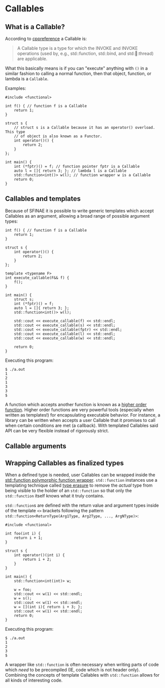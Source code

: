 # Callables 
## What is a Callable?
According to [cppreference](https://en.cppreference.com/w/cpp/named_req/Callable) a Callable is:
> A Callable type is a type for which the INVOKE and INVOKE<R> operations (used by, e.g., std::function, std::bind, and std::thread::thread) are applicable.

What this basically means is if you can "execute" anything with `()` in a similar fashion to calling a normal function, then that object, function, or lambda is a `Callable`.

Examples:
```
#include <functional>

int f() { // function f is a Callable
    return 1;
}

struct s { 
    // struct s is a Callable because it has an operator() overload. This type 
    // of object is also known as a Functor.
    int operator()() { 
        return 2;
    }
};

int main() {
    int (*fptr)() = f; // function pointer fptr is a Callable 
    auto l = []{ return 3; }; // lambda l is a Callable 
    std::function<int()> w(l); // function wrapper w is a Callable
    return 0;
}
```

## Callables and templates
Because of SFINAE it is possible to write generic templates which accept Callables as an argument, allowing a broad range of possible argument types:
```
int f() { // function f is a Callable
    return 1;
}

struct s { 
    int operator()() { 
        return 2;
    }
};

template <typename F>
int execute_callable(F&& f) {
    f();
}

int main() {
    struct s;
    int (*fptr)() = f; 
    auto l = []{ return 3; }; 
    std::function<int()> w(l); 

    std::cout << execute_callable(f) << std::endl;
    std::cout << execute_callable(s) << std::endl;
    std::cout << execute_callable(fptr) << std::endl;
    std::cout << execute_callable(l) << std::endl;
    std::cout << execute_callable(w) << std::endl;

    return 0;
}
```

Executing this program:
```
$ ./a.out
1
2
1
3
3
$
```

A function which accepts another function is known as a [higher order function](https://en.wikipedia.org/wiki/Higher-order_function). Higher order functions are very powerful tools (especially when written as templates!) for encapsulating executable behavior. For instance, a library can be written when accepts a user Callable that it promises to call when certain conditions are met (a callback). With templated Callables said API can be very flexible instead of rigorously strict.

## Callable arguments

## Wrapping Callables as finalized types
When a defined type is needed, user Callables can be wrapped inside the [std::function polymorphic function wrapper](https://en.cppreference.com/w/cpp/utility/functional/function). `std::function` instances use a templating technique called [type erasure](https://en.wikipedia.org/wiki/Type_erasure) to remove the *actual* type from being visible to the holder of an `std::function` so that only the `std::function` itself knows what it truly contains.

`std::function`s are defined with the return value and argument types inside of the template `<>` brackets following the pattern `std::function<ReturnType(Arg1Type, Arg2Type, ..., ArgNType)>`:
```
#include <functional>

int foo(int i) {
    return i + 1;
}

struct s {
    int operator()(int i) {
        return i + 2;
    }
}

int main() {
    std::function<int(int)> w;

    w = foo;
    std::cout << w(1) << std::endl;
    w = s();
    std::cout << w(1) << std::endl;
    w = [](int i){ return i + 3; };
    std::cout << w(1) << std::endl;
    return 0;
}
```

Executing this program:
```
$ ./a.out
1
2
3
$
```

A wrapper like `std::function` is often necessary when writing parts of code which *need* to be precompiled (IE, code which is not header only). Combining the concepts of template Callables with `std::function` allows for all kinds of interesting code.

